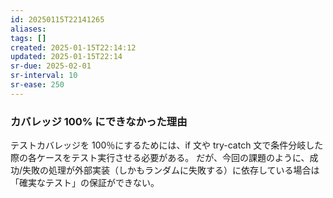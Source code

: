 ```yaml
---
id: 20250115T22141265
aliases: 
tags: []
created: 2025-01-15T22:14:12
updated: 2025-01-15T22:14
sr-due: 2025-02-01
sr-interval: 10
sr-ease: 250
---
```


### カバレッジ 100% にできなかった理由

テストカバレッジを 100％にするためには、if 文や try-catch 文で条件分岐した際の各ケースをテスト実行させる必要がある。
だが、今回の課題のように、成功/失敗の処理が外部実装（しかもランダムに失敗する）に依存している場合は「確実なテスト」の保証ができない。


